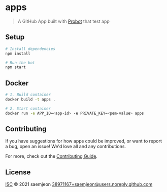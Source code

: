 # apps

> A GitHub App built with [Probot](https://github.com/probot/probot) that test app

## Setup

```sh
# Install dependencies
npm install

# Run the bot
npm start
```

## Docker

```sh
# 1. Build container
docker build -t apps .

# 2. Start container
docker run -e APP_ID=<app-id> -e PRIVATE_KEY=<pem-value> apps
```

## Contributing

If you have suggestions for how apps could be improved, or want to report a bug, open an issue! We'd love all and any contributions.

For more, check out the [Contributing Guide](CONTRIBUTING.md).

## License

[ISC](LICENSE) © 2021 saemjeon <38971167+saemjeon@users.noreply.github.com>
